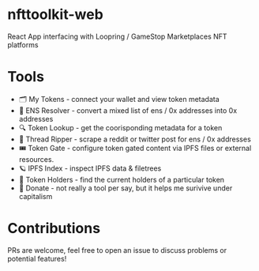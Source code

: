 # nfttoolkit-web

React App interfacing with Loopring / GameStop Marketplaces NFT platforms

# Tools

- 🗂️ My Tokens - connect your wallet and view token metadata
- 👾 ENS Resolver - convert a mixed list of ens / 0x addresses into 0x addresses
- 🔍 Token Lookup - get the coorisponding metadata for a token
- 🌾 Thread Ripper - scrape a reddit or twitter post for ens / 0x addresses
- 🎟️ Token Gate - configure token gated content via IPFS files or external resources.
- 🪐 IPFS Index - inspect IPFS data & filetrees
- 🧩 Token Holders - find the current holders of a particular token
- 🥰 Donate - not really a tool per say, but it helps me surivive under capitalism

# Contributions

PRs are welcome, feel free to open an issue to discuss problems or potential features!
